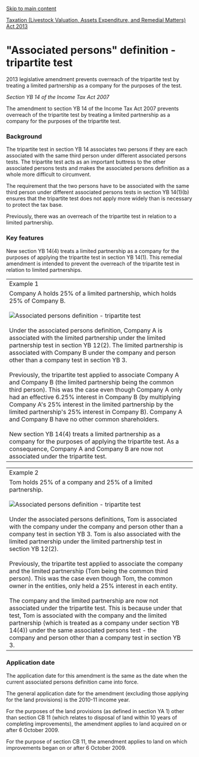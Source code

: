 [Skip to main content](#main-content-tt)

[Taxation (Livestock Valuation, Assets Expenditure, and Remedial Matters) Act 2013](/new-legislation/act-articles/taxation-livestock-valuation-assets-expenditure-and-remedial-matters-act-2013 "Taxation (Livestock Valuation, Assets Expenditure, and Remedial Matters) Act 2013")

"Associated persons" definition - tripartite test
=================================================

2013 legislative amendment prevents overreach of the tripartite test by treating a limited partnership as a company for the purposes of the test.

_Section YB 14 of the Income Tax Act 2007_

The amendment to section YB 14 of the Income Tax Act 2007 prevents overreach of the tripartite test by treating a limited partnership as a company for the purposes of the tripartite test.

### Background

The tripartite test in section YB 14 associates two persons if they are each associated with the same third person under different associated persons tests. The tripartite test acts as an important buttress to the other associated persons tests and makes the associated persons definition as a whole more difficult to circumvent.

The requirement that the two persons have to be associated with the same third person under different associated persons tests in section YB 14(1)(b) ensures that the tripartite test does not apply more widely than is necessary to protect the tax base.

Previously, there was an overreach of the tripartite test in relation to a limited partnership.

### Key features

New section YB 14(4) treats a limited partnership as a company for the purposes of applying the tripartite test in section YB 14(1). This remedial amendment is intended to prevent the overreach of the tripartite test in relation to limited partnerships.

|     |     |
| --- | --- |
| Example 1 |     |
| Company A holds 25% of a limited partnership, which holds 25% of Company B.<br><br>![Associated persons definition - tripartite test](/-/media/project/ir/tt/resources/3/7/375e262f-d8d5-4ab3-8117-21e2bbef82b3/new-leg-image19.jpg?sc_lang=en&modified=20200316214400&hash=9829A82BD9DC06B30B618477ACD16400 "Associated persons definition - tripartite test")<br><br>Under the associated persons definition, Company A is associated with the limited partnership under the limited partnership test in section YB 12(2). The limited partnership is associated with Company B under the company and person other than a company test in section YB 3.<br><br>Previously, the tripartite test applied to associate Company A and Company B (the limited partnership being the common third person). This was the case even though Company A only had an effective 6.25% interest in Company B (by multiplying Company A's 25% interest in the limited partnership by the limited partnership's 25% interest in Company B). Company A and Company B have no other common shareholders.<br><br>New section YB 14(4) treats a limited partnership as a company for the purposes of applying the tripartite test. As a consequence, Company A and Company B are now not associated under the tripartite test. |     |

|     |     |
| --- | --- |
| Example 2 |     |
| Tom holds 25% of a company and 25% of a limited partnership.<br><br>![Associated persons definition - tripartite test](/-/media/project/ir/tt/resources/e/5/e57abcc6-cb93-43dd-8b38-d74de43724f2/new-leg-image20.jpg?sc_lang=en&modified=20200316214359&hash=7F20A077742C304A63100EEA9588575C "Associated persons definition - tripartite test")<br><br>Under the associated persons definitions, Tom is associated with the company under the company and person other than a company test in section YB 3. Tom is also associated with the limited partnership under the limited partnership test in section YB 12(2).<br><br>Previously, the tripartite test applied to associate the company and the limited partnership (Tom being the common third person). This was the case even though Tom, the common owner in the entities, only held a 25% interest in each entity.<br><br>The company and the limited partnership are now not associated under the tripartite test. This is because under that test, Tom is associated with the company and the limited partnership (which is treated as a company under section YB 14(4)) under the same associated persons test - the company and person other than a company test in section YB 3. |     |

### Application date

The application date for this amendment is the same as the date when the current associated persons definition came into force.

The general application date for the amendment (excluding those applying for the land provisions) is the 2010-11 income year.

For the purposes of the land provisions (as defined in section YA 1) other than section CB 11 (which relates to disposal of land within 10 years of completing improvements), the amendment applies to land acquired on or after 6 October 2009.

For the purpose of section CB 11, the amendment applies to land on which improvements began on or after 6 October 2009.